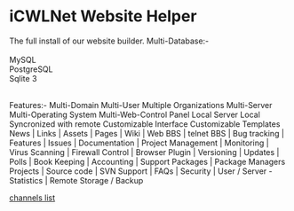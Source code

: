 # iCWLNet Website Helper
 The full install of our website builder.
 Multi-Database:-<br>
 <br>
 MySQL<br>
 PostgreSQL<br>
 Sqlite 3<br>
 <br>
 

 Features:-
    Multi-Domain
    Multi-User
    Multiple Organizations
    Multi-Server
    Multi-Operating System
    Multi-Web-Control Panel
    Local Server
    Local Syncronized with remote
    Customizable Interface
    Customizable Templates
    News | Links | Assets | Pages 
    | Wiki | Web BBS | telnet BBS | Bug tracking |
    Features | Issues | Documentation | Project Management |
    Monitoring | Virus Scanning | Firewall Control | Browser Plugin |
    Versioning | Updates | Polls | Book Keeping | Accounting | Support Packages | Package Managers
    Projects | Source code | SVN Support | FAQs | Security | User / Server - Statistics | 
    Remote Storage / Backup

[channels list](#channels.md)
